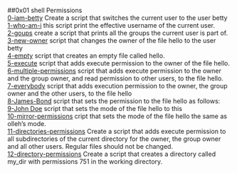 ##0x01 shell Permissions  
[0-iam-betty](./0-iam_betty) Create a script that switches the current user to the user betty  
[1-who-am-i](./1-who_am_i) this script print the effective username of the current user.  
[2-goups](./2-groups]) create a script that prints all the groups the current user is part of.  
[3-new-owner](./3-new_owner) script that changes the owner of the file hello to the user betty  
[4-empty](./4-empty)  script that creates an empty file called hello.  
[5-execute](./5-exercice) script that adds execute permission to the owner of the file hello.  
[6-multiple-permissions](./6-multiple_permissions) script that adds execute permission to the owner and the group owner, and read permission to other users, to the file hello.  
[7-everybody](./7-everybody) script that adds execution permission to the owner, the group owner and the other users, to the file hello  
[8-James-Bond](./8-james-bong) script that sets the permission to the file hello as follows:  
[9-John Doe](./9-john-Doe)  script that sets the mode of the file hello to this  
[10-mirror-permissions](./10-mirror_permissions) cript that sets the mode of the file hello the same as olleh’s mode.  
[11-directories-permissions](11-directories_permissions) Create a script that adds execute permission to all subdirectories of the current directory for the owner, the group owner and all other users. Regular files should not be changed.  
[12-directory-permissions](./12-directory_permissions) Create a script that creates a directory called my_dir with permissions 751 in the working directory.  

